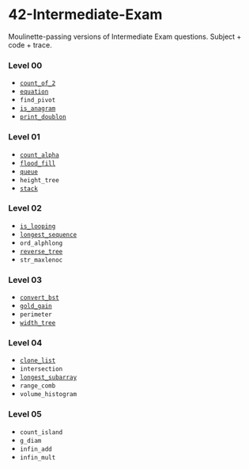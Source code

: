 # 42-Intermediate-Exam
Moulinette-passing versions of Intermediate Exam questions. Subject + code + trace.

### Level 00
* [`count_of_2`](./count_of_2/mine)
* [`equation`](./equation/mine)
* `find_pivot`
* [`is_anagram`](./is_anagram/mine)
* [`print_doublon`](./print_doublon/mine)
### Level 01
* [`count_alpha`](./count_alpha/mine)
* [`flood_fill`](./flood_fill/mine)
* [`queue`](./queue/mine)
* `height_tree`
* [`stack`](./stack/mine)
### Level 02
* [`is_looping`](./is_looping/mine)
* [`longest_sequence`](./longest_sequence/mine)
* `ord_alphlong`
* [`reverse_tree`](./reverse_tree/mine)
* `str_maxlenoc`
### Level 03
* [`convert_bst`](./convert_bst/mine)
* [`gold_gain`](./gold_gain/mine)
* `perimeter`
* [`width_tree`](./width_tree/mine)
### Level 04
* [`clone_list`](./clone_list/mine)
* `intersection`
* [`longest_subarray`](./longest_subarray/mine)
* `range_comb`
* `volume_histogram`
### Level 05
* `count_island`
* `g_diam`
* `infin_add`
* `infin_mult`
